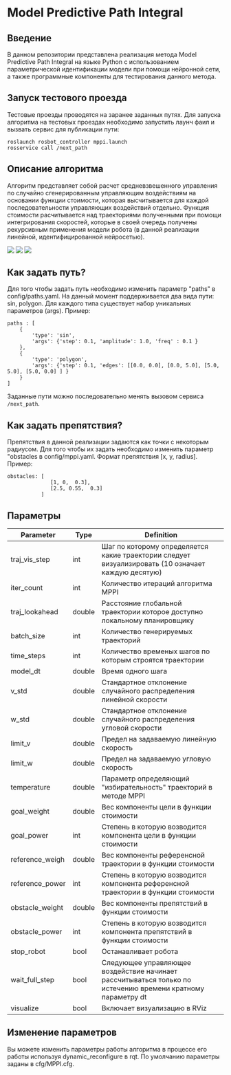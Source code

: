 # Model Predictive Path Integral

## Введение 
В данном репозитории представлена реализация метода Model Predictive Path Integral на языке Python c использованием параметрической идентификации модели при помощи нейронной сети, а также программные компоненты для тестирования данного метода. 


## Запуск тестового проезда
Тестовые проезды проводятся на заранее заданных путях. Для запуска алгоритма на тестовых проездах необходимо запустить лаунч фаил и вызвать сервис для публикации пути:
```
roslaunch rosbot_controller mppi.launch
rosservice call /next_path
```

## Описание алгоритма
Алгоритм представляет собой расчет средневзвешенного управления по случайно сгенерированным управляющим воздействиям на основании функции стоимости, которая высчитывается для каждой последовательности управляющих воздействий отдельно. Функция стоимости расчитывается над траекториями полученными при помощи интегрирования скоростей, которые в своей очередь получены рекурсивным применения модели робота (в данной реализации линейной, идентифицированной нейросетью).

<img src="https://latex.codecogs.com/gif.latex?O_t=\text { Onset event at time bin } t " /> 
<img src="https://latex.codecogs.com/gif.latex?s=\text { sensor reading }  " /> 
<img src="https://latex.codecogs.com/gif.latex?P(s | O_t )=\text { Probability of a sensor reading value when sleep onset is observed at a time bin } t " />

## Как задать путь?
Для того чтобы задать путь необходимо изменить параметр "paths" в config/paths.yaml. На данный момент поддерживается два вида пути: sin, polygon. Для каждого типа существует набор уникальных параметров (args). Пример:

```
paths : [
    {
        'type': 'sin',
        'args': {'step': 0.1, 'amplitude': 1.0, 'freq' : 0.1 }
    },
    {
        'type': 'polygon',
        'args': {'step': 0.1, 'edges': [[0.0, 0.0], [0.0, 5.0], [5.0, 5.0], [5.0, 0.0] ] }
    }
]
```
Заданные пути можно последовательно менять вызовом сервиса ```/next_path```. 

## Как задать препятствия?
Препятствия в данной реализации задаются как точки с некоторым радиусом. Для того чтобы их задать 
необходимо изменить параметр "obstacles в config/mppi.yaml. Формат препятствия [x, y, radius]. Пример:
```
obstacles: [              
              [1, 0,  0.3],
              [2.5, 0.55,  0.3]
           ]
```


## Параметры


| Parameter       | Type   | Definition                                                                                                  |
| --------------- | ------ | ----------------------------------------------------------------------------------------------------------- |
| traj_vis_step   | int    | Шаг по которому определяется какие траектории следует визуализировать (10 означает каждую десятую)          |
| iter_count      | int    | Количество итераций алгоритма MPPI                                                                          |
| traj_lookahead  | double | Расстояние глобальной траектории которое доступно локальному планировщику                                   |
| batch_size      | int    | Количество генерируемых траекторий                                                                          |
| time_steps      | int    | Количество временых шагов по которым строятся траектории                                                    |
| model_dt        | double | Время одного шага                                                                                           |
| v_std           | double | Стандартное отклонение случайного распределения линейной скорости                                           |
| w_std           | double | Стандартное отклонение случайного распределения угловой скорости                                            |
| limit_v         | double | Предел на задаваемую линейную скорость                                                                      |
| limit_w         | double | Предел на задаваемую угловую скорость                                                                       |
| temperature     | double | Параметр определяющий "избирательность" траекторий в методе MPPI                                            |
| goal_weight     | double | Вес компоненты цели в функции стоимости                                                                     |
| goal_power      | int    | Степень в которую возводится компонента цели в функции стоимости                                            |
| reference_weigh | double | Вес компоненты референсной траектории в функции стоимости                                                   |
| reference_power | int    | Степень в которую возводится компонента референсной траектории в функции стоимости                          |
| obstacle_weight | double | Вес компоненты препятствий в функции стоимости                                                              |
| obstacle_power  | int    | Степень в которую возводится компонента препятствий в функции стоимости                                     |
| stop_robot      | bool   | Останавливает робота                                                                                        |
| wait_full_step  | bool   | Следующее управляющее воздействие начинает рассчитываться только по истечению времени кратному параметру dt |
| visualize       | bool   | Включает визуализацию в RViz                                                                                |



## Изменение параметров
Вы можете изменить параметры работы алгоритма в процессе его работы используя dynamic_reconfigure в rqt. 
По умолчанию параметры заданы в cfg/MPPI.cfg.

